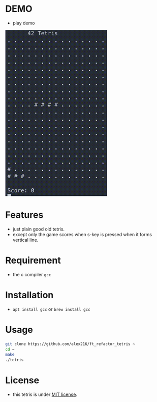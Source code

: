 
# DEMO
* play demo

![](https://github.com/alex216/ft_refactor_tetris/blob/main/output.gif)
 
# Features
* just plain good old tetris.
* except only the game scores when s-key is pressed when it forms vertical line.

# Requirement
* the c compiler `gcc`

# Installation
* `apt install gcc` or `brew install gcc`
 
# Usage
```bash
git clone https://github.com/alex216/ft_refactor_tetris ~
cd ~
make
./tetris
```
 
# License
* this tetris is under [MIT license](https://en.wikipedia.org/wiki/MIT_License).
